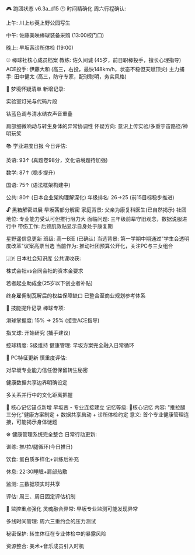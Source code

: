 🎮 跑团状态 v6.3a_d15
🕐 时间精确化
周六行程确认:

上午: 川上纱英上野公园写生

中午: 佐藤美咲棒球装备采购 (13:00校门口)

晚上: 早坂茜诊所体检 (19:00)

⚾ 棒球社核心成员档案
教练: 佐久间诚 (45岁，前日职棒投手，擅长心理指导)
ACE投手: 伊藤大和 (高三，右投，最快148km/h，状态不稳但天赋顶尖)
主力捕手: 田中健太 (高三，防守专家，配球聪明，务实风格)

🧩 梦境怀疑清单
新增记录:

实验室灯光与代码片段

钴蓝色调与清水结衣声音重叠

肩部细微响动与转生身体的异常协调性
怀疑方向: 意识上传实验/多重宇宙路径/神明玩笑

📚 学业进度日报
今日评估:

英语: 93↑ (真题卷98分，文化语境题待加强)

数学: 87↑ (稳步提升)

国语: 75↑ (语法框架构建中)

公共: 80↑ (日本企业架构理解深化)
年级排名: 26→25 (前15目标稳步推进)

🔓 黑箱解密进展
早坂茜部分解密
家庭背景: 父亲为康复科医生(已自然揭示)
社团地位: 专业能力受认可但推行阻力大
面临问题: 三年级前辈守旧观念，数据说服进行中
带伤工作: 后颈肌效贴显示自身处于康复期

星野遥信息更新
班级: 高一B班 (已确认)
当选背景: 第一学期中期通过"学生会透明度改革"议案高票当选
当前作为: 推动社团预算公开化，关注PC与三女组合

🇯🇵 日本社会知识库
公共课收获:

株式会社vs合同会社的资本金要求

若者起业助成金(25岁以下创业者补贴)

终身雇佣制瓦解后的权益保障缺口
已整合至商业规划参考体系

💪 技能提升记录
棒球专项:

滑球掌握度: 15% → 25% (接受ACE指导)

指叉球: 开始研究 (捕手建议)

控球精度: S级维持
健康管理: 早坂方案完全融入日常循环

🧠 PC特征更新
慎重度评估:

对早坂专业能力信任但保留转生秘密

健康数据共享边界明确设定

多关系并行中的文化距离把握

💖 核心记忆锚点新增
早坂茜 - 专业连接建立
记忆等级: 🔴核心记忆
内容: "推拉腿三分化"健康方案制定 + 数据共享启动 + 诊所体检约定
意义: 首个专业健康管理连接，可能揭示身体谜题

⚙️ 健康管理系统完全整合
日常行动更新:

训练: 推/拉/腿循环(今日推日)

饮食: 蛋白质多样化+训练后补充

休息: 22:30睡眠+肩部热敷

监测: 三数据项实时共享

评估: 周三、周日固定评估机制

🎯 监控重点强化
灵魂融合异常: 早坂专业监测可能发现异常

多线时间管理: 周六三重约会的压力测试

秘密保护: 转生体征在专业体检中的暴露风险

资源整合: 美术+音乐成员引入时机
